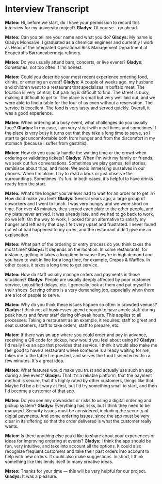 # **Interview Transcript**

**Mateo:** Hi, before we start, do I have your permission to record this interview for my university project?
**Gladys:** Of course – go ahead.

**Mateo:** Can you tell me your name and what you do?
**Gladys:** My name is Gladys Monsalve. I graduated as a chemical engineer and currently I work as Head of the Integrated Operational Risk Management Department at Ecopetrol´s Barrancabermeja refinery.

**Mateo:** Do you usually attend bars, concerts, or live events?
**Gladys:** Sometimes, not too often if I'm honest.

**Mateo:** Could you describe your most recent experience ordering food, drinks, or entering an event?
**Gladys:** A couple of weeks ago, my husband and children went to a restaurant that specializes in buffalo meat. The location is very central, but parking is difficult to find. The street is busy, making it difficult to get to. The place is small but very well laid out, and we were able to find a table for the four of us even without a reservation. The service is excellent. The food is very tasty and served quickly. Overall, it was a good experience.

**Mateo:** When ordering at a busy event, what challenges do you usually face?
**Gladys:** In my case, I am very strict with meal times and sometimes if the place is very busy it turns out that they take a long time to serve, so I start to get uncomfortable both from hunger and from the discomfort in my stomach (because I suffer from gastritis).

**Mateo:** How do you usually handle the waiting time or the crowd when ordering or validating tickets?
**Gladys:** When I'm with my family or friends, we seek out fun conversations. Sometimes we play games, tell stories, reminisce about trips, and more. We avoid immersing ourselves in our phones.
When I'm alone, I try to read a book or just observe the surroundings. Sometimes it's fun.
In both cases, it's helpful to have drinks ready from the start.

**Mateo:** What’s the longest you’ve ever had to wait for an order or to get in? How did it make you feel?
**Gladys:** Several years ago, a large group of coworkers and I went to lunch. I was very hungry and we were short on time. For over 45 minutes, they served each plate to the other people, and my plate never arrived. It was already late, and we had to go back to work, so we left. On the way to work, I looked for an alternative to satisfy my hunger and left early that day. I felt very upset and frustrated. I never found out what had happened to my order, and the restaurant didn't give me an explanation.

**Mateo:** What part of the ordering or entry process do you think takes the most time?
**Gladys:** It depends on the location. In some restaurants, for instance, getting in takes a long time because they're in high demand and you have to wait in line for a long time, for example, Crepes & Waffles. In other cases, it takes a long time to get service.

**Mateo:** How do staff usually manage orders and payments in those situations?
**Gladys:** People are usually deeply affected by poor customer service, unjustified delays, etc. I generally look at them and put myself in their shoes. Serving others is a very demanding job, especially when there are a lot of people to serve.

**Mateo:** Why do you think these issues happen so often in crowded venues?
**Gladys:** I think not all businesses spend enough to have ample staff during peak hours and fewer staff during off-peak hours. This applies to all processes. Taking a restaurant as an example, it requires: staff to greet and seat customers, staff to take orders, staff to prepare, etc.

**Mateo:** If there was an app where you could order and pay in advance, receiving a QR code for pickup, how would you feel about using it?
**Gladys:** I'd really like an app that provides that service. I think it would also make me feel good to have a restaurant where someone is already waiting for me, takes me to the table I requested, and serves the food I selected within a few minutes. It's a great idea.

**Mateo:** What features would make you trust and actually use such an app during a live event?
**Gladys:** That it's a reliable platform, that the payment method is secure, that it's highly rated by other customers, things like that. Maybe I'd be a bit wary at first, but I'd try something small to start, and then I'd become a customer of that app.

**Mateo:** Do you see any downsides or risks to using a digital ordering and pickup system?
**Gladys:** Everything has risks, but I think they need to be managed. Security issues must be considered, including the security of digital payments. And some ordering issues, since the app must be very clear in its offering so that the order delivered is what the customer really wants.

**Mateo:** Is there anything else you’d like to share about your experiences or ideas for improving ordering at events?
**Gladys:** I think the app should be fun, very intuitive, and take into account all the options. It could also recognize frequent customers and take their past orders into account to help with new orders. It could also make suggestions. In short, I think something like this lends itself to many creative ideas.

**Mateo:** Thanks for your time — this will be very helpful for our project.
**Gladys:** It was a pleasure.
